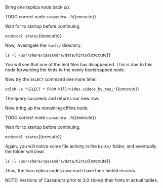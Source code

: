 Bring one replica node back up. 

TODO correct node
`cassandra -R`{{execute}}

Wait for to startup before continuing. 

`nodetool status`{{execute}}

Now, investigate the `hints/` directory. 

`ls -l /usr/share/cassandra/data/hints`{{execute}}

You will see that one of the hint files has disappeared. This is due to this node forwarding the hints to the newly bootstrapped node.

Now try the `SELECT` command one more time:

`cqlsh -e "SELECT * FROM killrvideo.videos_by_tag;"`{{execute}}

The query succeeds and returns our new row.

Now bring up the remaining offline node. 

TODO correct node
`cassandra -R`{{execute}}
                                         
Wait for to startup before continuing. 
                                       
`nodetool status`{{execute}}

Again, you will notice some file activity in the `hints/` folder, and eventually the folder will clear.

`ls -l /usr/share/cassandra/data/hints`{{execute}}

Thus, the two replica nodes now each have their hinted records.

NOTE: Versions of Cassandra prior to 3.0 stored their hints in actual tables.